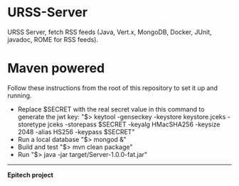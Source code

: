 # URSS-Server
URSS Server, fetch RSS feeds (Java, Vert.x, MongoDB, Docker, JUnit, javadoc, ROME for RSS feeds).

# Maven powered
Follow these instructions from the root of this repository to set it up and running.
* Replace $SECRET with the real secret value in this command to generate the jwt key: "$> keytool -genseckey -keystore keystore.jceks -storetype jceks -storepass $SECRET -keyalg HMacSHA256 -keysize 2048 -alias HS256 -keypass $SECRET"
* Run a local database "$> mongod &"
* Build and test "$> mvn clean package"
* Run "$> java -jar target/Server-1.0.0-fat.jar"


---

__Epitech project__
